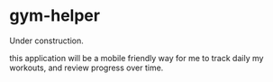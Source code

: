 # gym-helper
Under construction.

this application will be a mobile friendly way for me to track daily my workouts, and review progress over time. 
